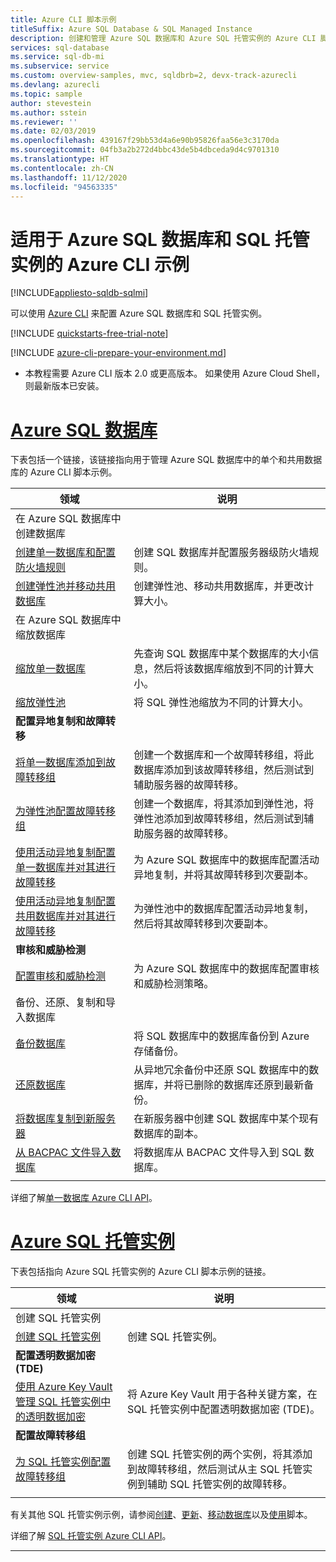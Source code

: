 ```yaml
---
title: Azure CLI 脚本示例
titleSuffix: Azure SQL Database & SQL Managed Instance
description: 创建和管理 Azure SQL 数据库和 Azure SQL 托管实例的 Azure CLI 脚本示例
services: sql-database
ms.service: sql-db-mi
ms.subservice: service
ms.custom: overview-samples, mvc, sqldbrb=2, devx-track-azurecli
ms.devlang: azurecli
ms.topic: sample
author: stevestein
ms.author: sstein
ms.reviewer: ''
ms.date: 02/03/2019
ms.openlocfilehash: 439167f29bb53d4a6e90b95826faa56e3c3170da
ms.sourcegitcommit: 04fb3a2b272d4bbc43de5b4dbceda9d4c9701310
ms.translationtype: HT
ms.contentlocale: zh-CN
ms.lasthandoff: 11/12/2020
ms.locfileid: "94563335"
---
```

# <a name="azure-cli-samples-for-azure-sql-database-and-sql-managed-instance"></a>适用于 Azure SQL 数据库和 SQL 托管实例的 Azure CLI 示例 
 
[!INCLUDE[appliesto-sqldb-sqlmi](../includes/appliesto-sqldb-sqlmi.md)]

可以使用 <a href="/cli/azure">Azure CLI</a> 来配置 Azure SQL 数据库和 SQL 托管实例。

[!INCLUDE [quickstarts-free-trial-note](../../../includes/quickstarts-free-trial-note.md)]

[!INCLUDE [azure-cli-prepare-your-environment.md](../../../includes/azure-cli-prepare-your-environment.md)]

 - 本教程需要 Azure CLI 版本 2.0 或更高版本。 如果使用 Azure Cloud Shell，则最新版本已安装。

# <a name="azure-sql-database"></a>[Azure SQL 数据库](#tab/single-database)

下表包括一个链接，该链接指向用于管理 Azure SQL 数据库中的单个和共用数据库的 Azure CLI 脚本示例。 

|领域|说明|
|---|---|
|在 Azure SQL 数据库中创建数据库||
| [创建单一数据库和配置防火墙规则](scripts/create-and-configure-database-cli.md) | 创建 SQL 数据库并配置服务器级防火墙规则。 |
| [创建弹性池并移动共用数据库](scripts/move-database-between-elastic-pools-cli.md) | 创建弹性池、移动共用数据库，并更改计算大小。 |
|在 Azure SQL 数据库中缩放数据库||
| [缩放单一数据库](scripts/monitor-and-scale-database-cli.md) | 先查询 SQL 数据库中某个数据库的大小信息，然后将该数据库缩放到不同的计算大小。 |
| [缩放弹性池](scripts/scale-pool-cli.md) | 将 SQL 弹性池缩放为不同的计算大小。 |
|**配置异地复制和故障转移**||
| [将单一数据库添加到故障转移组](scripts/add-database-to-failover-group-cli.md)| 创建一个数据库和一个故障转移组，将此数据库添加到该故障转移组，然后测试到辅助服务器的故障转移。 |
| [为弹性池配置故障转移组](../../sql-database/scripts/sql-database-add-elastic-pool-to-failover-group-cli.md) | 创建一个数据库，将其添加到弹性池，将弹性池添加到故障转移组，然后测试到辅助服务器的故障转移。 |
| [使用活动异地复制配置单一数据库并对其进行故障转移](../../sql-database/scripts/sql-database-setup-geodr-and-failover-database-cli.md)| 为 Azure SQL 数据库中的数据库配置活动异地复制，并将其故障转移到次要副本。 |
| [使用活动异地复制配置共用数据库并对其进行故障转移](../../sql-database/scripts/sql-database-setup-geodr-and-failover-pool-cli.md)| 为弹性池中的数据库配置活动异地复制，然后将其故障转移到次要副本。 |
| **审核和威胁检测** |
| [配置审核和威胁检测](../../sql-database/scripts/sql-database-auditing-and-threat-detection-cli.md)| 为 Azure SQL 数据库中的数据库配置审核和威胁检测策略。 |
| 备份、还原、复制和导入数据库||
| [备份数据库](../../sql-database/scripts/sql-database-backup-database-cli.md)| 将 SQL 数据库中的数据库备份到 Azure 存储备份。 |
| [还原数据库](../../sql-database/scripts/sql-database-restore-database-cli.md)| 从异地冗余备份中还原 SQL 数据库中的数据库，并将已删除的数据库还原到最新备份。 |
| [将数据库复制到新服务器](../../sql-database/scripts/sql-database-copy-database-to-new-server-cli.md) | 在新服务器中创建 SQL 数据库中某个现有数据库的副本。 |
| [从 BACPAC 文件导入数据库](../../sql-database/scripts/sql-database-import-from-bacpac-cli.md)| 将数据库从 BACPAC 文件导入到 SQL 数据库。 |
|||

详细了解[单一数据库 Azure CLI API](single-database-manage.md#the-azure-cli)。

# <a name="azure-sql-managed-instance"></a>[Azure SQL 托管实例](#tab/managed-instance)

下表包括指向 Azure SQL 托管实例的 Azure CLI 脚本示例的链接。

|领域|说明|
|---|---|
| 创建 SQL 托管实例||
| [创建 SQL 托管实例](../../sql-database/scripts/sql-database-create-configure-managed-instance-cli.md)| 创建 SQL 托管实例。 |
| **配置透明数据加密 (TDE)**||
| [使用 Azure Key Vault 管理 SQL 托管实例中的透明数据加密](../../sql-database/scripts/transparent-data-encryption-byok-sql-managed-instance-cli.md)| 将 Azure Key Vault 用于各种关键方案，在 SQL 托管实例中配置透明数据加密 (TDE)。 |
|**配置故障转移组**||
| [为 SQL 托管实例配置故障转移组](../../sql-database/scripts/sql-database-add-managed-instance-to-failover-group-cli.md) | 创建 SQL 托管实例的两个实例，将其添加到故障转移组，然后测试从主 SQL 托管实例到辅助 SQL 托管实例的故障转移。 |
|||

有关其他 SQL 托管实例示例，请参阅[创建](/archive/blogs/sqlserverstorageengine/create-azure-sql-managed-instance-using-azure-cli)、[更新](/archive/blogs/sqlserverstorageengine/modify-azure-sql-database-managed-instance-using-azure-cli)、[移动数据库](/archive/blogs/sqlserverstorageengine/cross-instance-point-in-time-restore-in-azure-sql-database-managed-instance)以及[使用](https://medium.com/azure-sqldb-managed-instance/working-with-sql-managed-instance-using-azure-cli-611795fe0b44)脚本。

详细了解 [SQL 托管实例 Azure CLI API](../managed-instance/api-references-create-manage-instance.md#azure-cli-create-and-configure-managed-instances)。

---